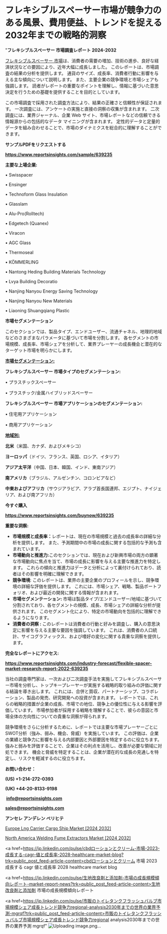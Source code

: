 # フレキシブルスペーサー市場が競争力のある風景、費用便益、トレンドを捉える2032年までの戦略的洞察

"<strong>フレキシブルスペーサー 市場調査レポート 2024-2032</strong>

<a href=https://www.reportsinsights.com/sample/639235>フレキシブルスペーサー 市場</a>は、消費者の需要の増加、技術の進歩、良好な経済状況などの要因により、近年大幅に成長しました。 このレポートは、市場調査の結果の分析を提供します。 通貨のサイズ、成長率、消費者行動に影響を与える主な傾向について説明します。 また、主要企業の競争環境と市場シェアも強調します。 読者がレポートの重要なポイントを理解し、情報に基づいた意思決定を行うための基礎を提供することを目的としています。

この市場調査で採用された調査方法により、結果の正確さと信頼性が保証されます。 一次調査には、アンケートの実施と直接の洞察の収集が含まれます。 二次調査には、業界ジャーナル、企業 Web サイト、市場レポートなどの信頼できる情報源からの包括的なデータ マイニングが含まれます。 定性的データと定量的データを組み合わせることで、市場のダイナミクスを総合的に理解することができます。

<strong><b>サンプルPDFをリクエストする</b></strong>

<a href=https://www.reportsinsights.com/sample/639235><strong><u>https://www.reportsinsights.com/sample/639235</u></strong></a>

<strong>主要な上場企業:</strong>

• Swisspacer

• Ensinger

• Technoform Glass Insulation

• Glasslam

• Alu-Pro(Rolltech)

• Edgetech (Quanex)

• Viracon

• AGC Glass

• Thermoseal

• KÖMMERLING

• Nantong Heding Building Materials Technology

• Lvya Building Decoratio

• Nanjing Nanyou Energy Saving Technology

• Nanjing Nanyou New Materials

• Liaoning Shuangqiang Plastic

<strong>市場セグメンテーション</strong>

このセクションでは、製品タイプ、エンドユーザー、流通チャネル、地理的地域などのさまざまなパラメータに基づいて市場を分割します。 各セグメントの市場規模、成長率、市場シェアを分析して、業界プレーヤーの成長機会と潜在的なターゲット市場を明らかにします。

<strong><u>市場セグメンテーション</u></strong><strong><u>:</u></strong>

<strong>フレキシブルスペーサー 市場タイプのセグメンテーション:</strong>

• プラスチックスペーサー

• プラスチック/金属ハイブリッドスペーサー

<strong>フレキシブルスペーサー 市場アプリケーションのセグメンテーション:</strong>

• 住宅用アプリケーション

• 商用アプリケーション

<strong><u>地域別</u></strong><strong><u>:</u></strong>

<strong>北米</strong>（米国、カナダ、およびメキシコ）

<strong>ヨーロッパ</strong>（ドイツ、フランス、英国、ロシア、イタリア）

<strong>アジア太平洋</strong>（中国、日本、韓国、インド、東南アジア）

<strong>南アメリカ</strong>（ブラジル、アルゼンチン、コロンビアなど）

<strong>中東およびアフリカ</strong>（サウジアラビア、アラブ首長国連邦、エジプト、ナイジェリア、および南アフリカ）

<strong>今すぐ購入</strong>

<a href=https://www.reportsinsights.com/buynow/639235><strong><u>https://www.reportsinsights.com/buynow/639235</u></strong></a>

<strong>重要な洞察:</strong>
<ul>
  <li><strong>市場規模と成長率：</strong>レポートは、現在の市場規模と過去の成長率の詳細な分析を提供します。 また、予測期間中の市場の成長に関する包括的な予測も含まれています。</li>
  <li><strong>市場動向と推進力:</strong>このセクションでは、現在および新興市場の両方の顕著な市場動向に焦点を当て、市場の成長に影響を与える主要な推進力を特定します。 これらの傾向と推進力はデータと分析によって裏付けられており、読者はその影響を明確に理解できます。</li>
  <li><strong>競争環境</strong>: このレポートは、業界の主要企業のプロフィールを示し、競争環境の詳細な評価を提供します。 これには、市場シェア、戦略、製品ポートフォリオ、および最近の開発に関する情報が含まれます。</li>
  <li><strong>市場セグメンテーション: </strong>市場は製品タイプ/エンドユーザー/地域に基づいて分割されており、各セグメントの規模、成長、市場シェアの詳細な分析が提供されます。 このセグメント化により、特定の市場動向を包括的に理解できるようになります。</li>
  <li><strong>消費者の洞察 : </strong>このレポートは消費者の行動と好みを調査し、購入の意思決定に影響を与える主要な要因を強調しています。 これは、消費者の人口統計、サイコグラフィックス、および嗜好の変化に関する貴重な洞察を提供します。</li>
</ul>
<strong>完全なレポートにアクセス:</strong>

<a href=https://www.reportsinsights.com/industry-forecast/flexible-spacer-market-research-report-2022-639235><strong><u><b>https://www.reportsinsights.com/industry-forecast/flexible-spacer-market-research-report-2022-639235</b></u></strong></a>

当社の調査専門家は、一次および二次調査手法を実施してフレキシブルスペーサー市場を分析し、トップキープレーヤーが実施する戦略的取り組みの評価に関する結論を導き出します。 これには、合併と買収、パートナーシップ、コラボレーション、製品の発売、研究開発への投資が含まれます。 レポートでは、これらの戦略的措置が企業の成長、市場での地位、競争上の優位性に与える影響を評価しています。 市場参加者が採用する戦略を理解することで、彼らの意図と市場全体の方向性についての貴重な洞察が得られます。

競争環境をさらに分析するために、レポートでは主要な市場プレーヤーごとにSWOT分析（強み、弱み、機会、脅威）を実施しています。 この評価は、企業の業績と競争力に影響を与える内部要因と外部要因を特定するのに役立ちます。 強みと弱みを評価することで、企業はその利点を活用し、改善が必要な領域に対処できます。 機会と脅威を特定することは、企業が潜在的な成長の見通しを特定し、リスクを軽減するのに役立ちます。

<strong>お問い合わせ：</strong>

<strong>(US) +1-214-272-0393</strong>

<strong>(UK) +44-20-8133-9198</strong>

<strong> </strong><a href=info@reportsinsights.com><strong><u>info@reportsinsights.com</u></strong></a>

<a href=sales@reportsinsights.com><strong><u>sales@reportsinsights.com</u></strong></a>

<strong>アンセレ アンデレン ベリヒテ</strong>

<a href=https://www.linkedin.com/pulse/europe-lng-carrier-cargo-ship-markets-2024-27l3e/>Europe Lng Carrier Cargo Ship Market [2024 2032]</a>

<a href=https://www.linkedin.com/pulse/north-america-welding-fume-extractors-market-guide-mnttf/>North America Welding Fume Extractors Market [2024 2032]</a>

<a href=https://jp.linkedin.com/pulse/cbdローションとクリーム-市場-2023-成長する-cagr-値と成長率-2028-healthcare-market-blog?trk=public_post_feed-article-content>cbdローションとクリーム 市場 2023 成長する cagr 値と成長率 2028 healthcare market blog</a>

<a href=https://jp.linkedin.com/pulse/生地改良剤と添加剤-市場の成長規模傾向レポート-market-report-news?trk=public_post_feed-article-content>生地改良剤と添加剤 市場の成長規模傾向レポート</a>

<a href=https://jp.linkedin.com/pulse/市販のトイレタンクフラッシュバルブ市場規模シェア成長トレンド競争力regional-analysis2030年までの世界の業界予測-mgrqf?trk=public_post_feed-article-content>市販のトイレタンクフラッシュバルブ市場規模シェア成長トレンド競争力regional analysis2030年までの世界の業界予測 mgrqf</a>"
![Uploading image.png…]()
